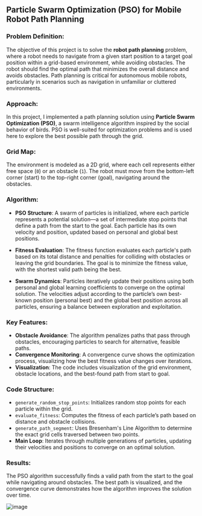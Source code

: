 ## Particle Swarm Optimization (PSO) for Mobile Robot Path Planning

### Problem Definition:
The objective of this project is to solve the **robot path planning** problem, where a robot needs to navigate from a given start position to a target goal position within a grid-based environment, while avoiding obstacles. The robot should find the optimal path that minimizes the overall distance and avoids obstacles. Path planning is critical for autonomous mobile robots, particularly in scenarios such as navigation in unfamiliar or cluttered environments.

### Approach:
In this project, I implemented a path planning solution using **Particle Swarm Optimization (PSO)**, a swarm intelligence algorithm inspired by the social behavior of birds. PSO is well-suited for optimization problems and is used here to explore the best possible path through the grid.

### Grid Map:
The environment is modeled as a 2D grid, where each cell represents either free space (`0`) or an obstacle (`1`). The robot must move from the bottom-left corner (start) to the top-right corner (goal), navigating around the obstacles.

### Algorithm:
- **PSO Structure**: A swarm of particles is initialized, where each particle represents a potential solution—a set of intermediate stop points that define a path from the start to the goal. Each particle has its own velocity and position, updated based on personal and global best positions.
  
- **Fitness Evaluation**: The fitness function evaluates each particle's path based on its total distance and penalties for colliding with obstacles or leaving the grid boundaries. The goal is to minimize the fitness value, with the shortest valid path being the best.

- **Swarm Dynamics**: Particles iteratively update their positions using both personal and global learning coefficients to converge on the optimal solution. The velocities adjust according to the particle’s own best-known position (personal best) and the global best position across all particles, ensuring a balance between exploration and exploitation.

### Key Features:
- **Obstacle Avoidance**: The algorithm penalizes paths that pass through obstacles, encouraging particles to search for alternative, feasible paths.
- **Convergence Monitoring**: A convergence curve shows the optimization process, visualizing how the best fitness value changes over iterations.
- **Visualization**: The code includes visualization of the grid environment, obstacle locations, and the best-found path from start to goal.

### Code Structure:
- `generate_random_stop_points`: Initializes random stop points for each particle within the grid.
- `evaluate_fitness`: Computes the fitness of each particle’s path based on distance and obstacle collisions.
- `generate_path_segment`: Uses Bresenham's Line Algorithm to determine the exact grid cells traversed between two points.
- **Main Loop**: Iterates through multiple generations of particles, updating their velocities and positions to converge on an optimal solution.

### Results:
The PSO algorithm successfully finds a valid path from the start to the goal while navigating around obstacles. The best path is visualized, and the convergence curve demonstrates how the algorithm improves the solution over time.

![image](https://github.com/user-attachments/assets/dd321d4a-3d5d-49c0-b496-d9c10d49a708)
